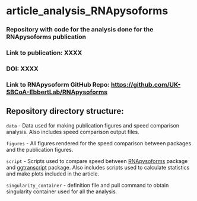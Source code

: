 # article_analysis_RNApysoforms

### Repository with code for the analysis done for the RNApysoforms publication

### Link to publication: XXXX
### DOI: XXXX
### Link to RNApysoform GitHub Repo: https://github.com/UK-SBCoA-EbbertLab/RNApysoforms

## Repository directory structure:

`data` - Data used for making publication figures and speed comparison analysis. Also includes speed comparison output files.

`figures` - All figures rendered for the speed comparison between packages and the publication figures.

`script` - Scripts used to compare speed between [RNApysoforms](https://github.com/UK-SBCoA-EbbertLab/RNApysoforms) package and [ggtranscript](https://github.com/dzhang32/ggtranscript) package. Also includes scripts used to calculate statistics and make plots included in the article.

`singularity_container` - definition file and pull command to obtain singularity container used for all the analysis.




